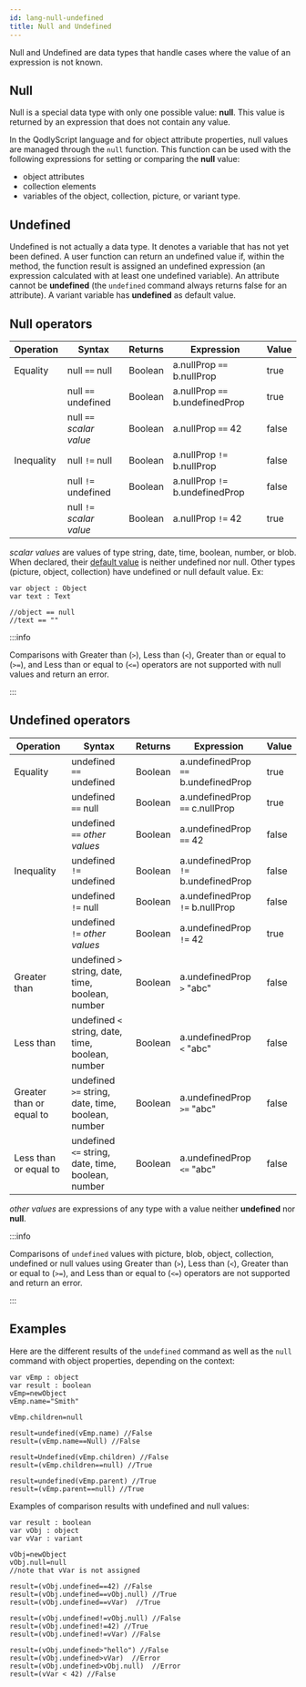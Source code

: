```yaml
---
id: lang-null-undefined
title: Null and Undefined
---
```


Null and Undefined are data types that handle cases where the value of an expression is not known.  

## Null

Null is a special data type with only one possible value: **null**. This value is returned by an expression that does not contain any value.

In the QodlyScript language and for object attribute properties, null values are managed through the `null` function. This function can be used with the following expressions for setting or comparing the **null** value:

- object attributes
- collection elements
- variables of the object, collection, picture, or variant type.

## Undefined

Undefined is not actually a data type. It denotes a variable that has not yet been defined. A user function can return an undefined value if, within the method, the function result is assigned an undefined expression (an expression calculated with at least one undefined variable). An attribute cannot be **undefined** (the `undefined` command always returns false for an attribute). A variant variable has **undefined** as default value.


## Null operators


|Operation |Syntax |Returns |Expression |Value|
|---|---|---|---|---|
|Equality |null `==` null |Boolean |a.nullProp `==` b.nullProp |true|
|  |null `==` undefined |Boolean|a.nullProp `==` b.undefinedProp |true|
|  |null `==` *scalar value* |Boolean|a.nullProp `==` 42 |false|
|Inequality |null `!=` null |Boolean |a.nullProp `!=` b.nullProp |false|
|  |null `!=` undefined |Boolean|a.nullProp `!=` b.undefinedProp |false|
|  |null `!=` *scalar value*|Boolean|a.nullProp `!=` 42 |true|

*scalar values* are values of type string, date, time, boolean, number, or blob. When declared, their [default value](lang-data-types.md) is neither undefined nor null. Other types (picture, object, collection) have undefined or null default value. Ex:

```qs
var object : Object
var text : Text

//object == null
//text == "" 
```

:::info

Comparisons with Greater than (`>`), Less than (`<`), Greater than or equal to (`>=`), and Less than or equal to (`<=`) operators are not supported with null values and return an error.

:::

## Undefined operators


|Operation |Syntax |Returns |Expression |Value|
|---|---|---|---|---|
|Equality |undefined `==` undefined |Boolean|a.undefinedProp `==` b.undefinedProp |true|
| |undefined `==` null |Boolean |a.undefinedProp `==` c.nullProp |true|
| |undefined `==` *other values*  |Boolean|a.undefinedProp `==` 42 |false|
|Inequality |undefined `!=` undefined |Boolean|a.undefinedProp `!=` b.undefinedProp |false|
|  |undefined `!=` null |Boolean|a.undefinedProp `!=` b.nullProp |false|
|  |undefined `!=` *other values* |Boolean|a.undefinedProp `!=` 42 |true|
|Greater than |undefined `>` string, date, time, boolean, number |Boolean  |a.undefinedProp `>` "abc" |false|
|Less than |undefined `<` string, date, time, boolean, number |Boolean  |a.undefinedProp `<` "abc" |false|
|Greater than or equal to |undefined `>=` string, date, time, boolean, number |Boolean  |a.undefinedProp `>=` "abc" |false|
|Less than or equal to |undefined `<=` string, date, time, boolean, number |Boolean  |a.undefinedProp `<=` "abc" |false|

*other values* are expressions of any type with a value neither **undefined** nor **null**. 

:::info

Comparisons of `undefined` values with picture, blob, object, collection, undefined or null values using Greater than (`>`), Less than (`<`), Greater than or equal to (`>=`), and Less than or equal to (`<=`) operators are not supported and return an error.

:::

## Examples 

Here are the different results of the `undefined` command as well as the `null` command with object properties, depending on the context:

```qs
var vEmp : object
var result : boolean
vEmp=newObject
vEmp.name="Smith"

vEmp.children=null
 
result=undefined(vEmp.name) //False
result=(vEmp.name==Null) //False
 
result=Undefined(vEmp.children) //False
result=(vEmp.children==null) //True
 
result=undefined(vEmp.parent) //True
result=(vEmp.parent==null) //True
```

Examples of comparison results with undefined and null values:

```qs
var result : boolean
var vObj : object
var vVar : variant

vObj=newObject
vObj.null=null
//note that vVar is not assigned 

result=(vObj.undefined==42) //False
result=(vObj.undefined==vObj.null) //True
result=(vObj.undefined==vVar)  //True

result=(vObj.undefined!=vObj.null) //False
result=(vObj.undefined!=42) //True
result=(vObj.undefined!=vVar) //False

result=(vObj.undefined>"hello") //False
result=(vObj.undefined>vVar)  //Error
result=(vObj.undefined>vObj.null)  //Error
result=(vVar < 42) //False

```

